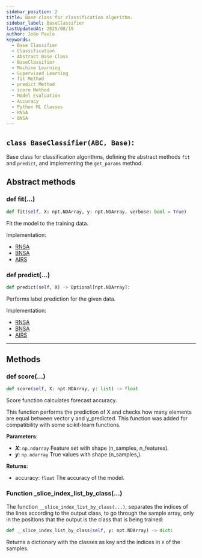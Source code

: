 ```yaml
---
sidebar_position: 2
title: Base class for classification algorithm.
sidebar_label: BaseClassifier
lastUpdatedAt: 2025/08/19
author: João Paulo
keywords:
  - Base Classifier
  - Classification
  - Abstract Base Class
  - BaseClassifier
  - Machine Learning
  - Supervised Learning
  - fit Method
  - predict Method
  - score Method
  - Model Evaluation
  - Accuracy
  - Python ML Classes
  - RNSA
  - BNSA
---
```


## ``class BaseClassifier(ABC, Base)``:

Base class for classification algorithms, defining the abstract methods ``fit`` and ``predict``, and implementing the ``get_params`` method.

## Abstract methods


### def fit(...)

```python
def fit(self, X: npt.NDArray, y: npt.NDArray, verbose: bool = True)
```

Fit the model to the training data.

Implementation:

- [RNSA](/docs/aisp-techniques/negative-selection/rnsa#function-fit)
- [BNSA](/docs/aisp-techniques/negative-selection/bnsa#function-fit)
- [AIRS](/docs/aisp-techniques/clonal-selection-algorithms/airs/#function-fit)



### def predict(...)

```python
def predict(self, X) -> Optional[npt.NDArray]:
```

Performs label prediction for the given data.

Implementation:

- [RNSA](/docs/aisp-techniques/negative-selection/rnsa#function-predict)
- [BNSA](/docs/aisp-techniques/negative-selection/bnsa#function-predict)
- [AIRS](/docs/aisp-techniques/clonal-selection-algorithms/airs/#function-predict)

---

## Methods


### def score(...)

```python
def score(self, X: npt.NDArray, y: list) -> float
```
Score function calculates forecast accuracy.

This function performs the prediction of X and checks how many elements are equal between vector y and y_predicted. 
This function was added for compatibility with some scikit-learn functions.

**Parameters**:
+ ***X***: ``np.ndarray``
    Feature set with shape (n_samples, n_features).
+ ***y***: ``np.ndarray``
    True values with shape (n_samples,).

**Returns**:

+ accuracy: ``float`` The accuracy of the model.


### Function _slice_index_list_by_class(...)

The function ``__slice_index_list_by_class(...)``, separates the indices of the lines according to the output class, to go through the sample array, only in the positions that the output is the class that is being trained:

```python
def __slice_index_list_by_class(self, y: npt.NDArray) -> dict:
```

Returns a dictionary with the classes as key and the indices in ``X`` of the samples.

